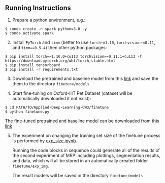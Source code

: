 ## Running Instructions

1. Prepare a python environment, e.g.:

```shell script
$ conda create -n spark python=3.8 -y
$ conda activate spark
```

2. Install `PyTorch` and `timm` (better to use `torch~=1.10`, `torchvision~=0.11`, and `timm==0.5.4`) then other python packages:

```shell script
$ pip install torch==1.10.0+cu113 torchvision==0.11.1+cu113 -f https://download.pytorch.org/whl/torch_stable.html
$ pip install tensorboard
$ pip install -r requirements.txt
```

3. Download the pretrained and baseline model from this [link](https://drive.google.com/drive/folders/1MjumQDNd3HwciWDj8OLQIcusyN3xTRiJ?usp=sharing)
   and save the them to the directory ```finetune/models```


4. Start fine-tuning on Oxford-IIIT Pet Dataset (dataset will be automatically downloaded if not exist):

```shell script
$ cd PATH/TO/Applied-Deep-Learning-CW3/finetune
$ python finetune.py
```
The fine-tuned pretrained and baseline model can be downloaded from this [link](https://drive.google.com/drive/folders/1Nwg05CYvzPM2awR39qaP733kSGx6PcJj?usp=drive_link)

5. The experiment on changing the training set size of the finetune process is performed by [exp_size.ipynb](https://github.com/Christol-Jalen/Applied-Deep-Learning-CW3/blob/main/finetune/exp_size.ipynb).

   Running the code blocks in sequence could generate all of the results of the second experiment of MRP including plottings, segmentation results, and data, which will all be stored in an automatically created folder ```finetune/exp_img```.

   The result models will be saved in the directory ```finetune/models```

